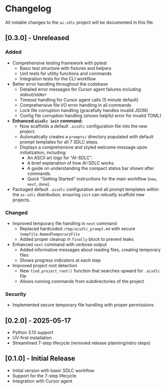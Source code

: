 # Changelog

All notable changes to the `ai-sdlc` project will be documented in this file.

## [0.3.0] - Unreleased

### Added
- Comprehensive testing framework with pytest
  - Basic test structure with fixtures and helpers
  - Unit tests for utility functions and commands
  - Integration tests for the CLI workflow
- Better error handling throughout the codebase
  - Detailed error messages for Cursor agent failures including stdout/stderr
  - Timeout handling for Cursor agent calls (5 minute default)
  - Comprehensive file I/O error handling in all commands
  - Lock file corruption handling (gracefully handles invalid JSON)
  - Config file corruption handling (shows helpful error for invalid TOML)
- **Enhanced `aisdlc init` command:**
  - Now scaffolds a default `.aisdlc` configuration file into the new project.
  - Automatically creates a `prompts/` directory populated with default prompt templates for all 7 SDLC steps.
  - Displays a comprehensive and styled welcome message upon initialization, including:
    - An ASCII art logo for "AI-SDLC".
    - A brief explanation of how AI-SDLC works.
    - A guide on understanding the compact status bar shown after commands.
    - Quick "Getting Started" instructions for the main workflow (`new`, `next`, `done`).
- Packaged default `.aisdlc` configuration and all prompt templates within the `ai-sdlc` distribution, ensuring `init` can robustly scaffold new projects.

### Changed
- Improved temporary file handling in `next` command
  - Replaced hardcoded `/tmp/aisdlc_prompt.md` with secure `tempfile.NamedTemporaryFile`
  - Added proper cleanup in `finally` block to prevent leaks
- Enhanced `next` command with verbose output
  - Added informative messages about reading files, creating temporary files
  - Shows progress indicators at each step
- Improved project root detection
  - New `find_project_root()` function that searches upward for `.aisdlc` file
  - Allows running commands from subdirectories of the project

### Security
- Implemented secure temporary file handling with proper permissions

## [0.2.0] - 2025-05-17

- Python 3.13 support
- UV-first installation
- Streamlined 7-step lifecycle (removed release planning/retro steps)

## [0.1.0] - Initial Release

- Initial version with basic SDLC workflow
- Support for the 7-step lifecycle
- Integration with Cursor agent
